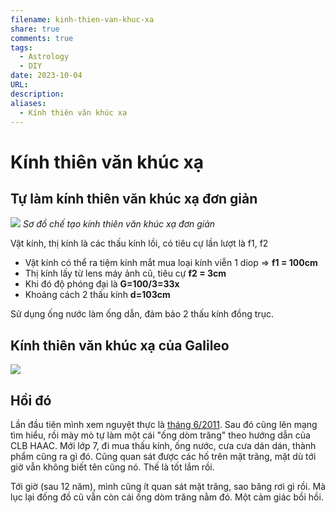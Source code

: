 ```yaml
---
filename: kinh-thien-van-khuc-xa
share: true
comments: true
tags:
  - Astrology
  - DIY
date: 2023-10-04
URL: 
description: 
aliases:
  - Kính thiên văn khúc xạ
---
```

# Kính thiên văn khúc xạ

## Tự làm kính thiên văn khúc xạ đơn giản

![](https://i.imgur.com/HTOvenc.png)
*Sơ đồ chế tạo kính thiên văn khúc xạ đơn giản*

Vật kính, thị kính là các thấu kính lồi, có tiêu cự lần lượt là f1, f2

- Vật kính có thể ra tiệm kính mắt mua loại kính viễn 1 diop => **f1 = 100cm**
- Thị kính lấy từ lens máy ảnh cũ, tiêu cự **f2 = 3cm**
- Khi đó độ phóng đại là **G=100/3=33x**
- Khoảng cách 2 thấu kính **d=103cm**

Sử dụng ống nước làm ống dẫn, đảm bảo 2 thấu kính đồng trục.

## Kính thiên văn khúc xạ của Galileo

![](https://i.imgur.com/uG23HmQ.png)

## Hồi đó
Lần đầu tiên mình xem nguyệt thực là [tháng 6/2011](https://en.wikipedia.org/wiki/June_2011_lunar_eclipse). Sau đó cũng lên mạng tìm hiểu, rồi mày mò tự làm một cái "ống dòm trăng" theo hướng dẫn của CLB HAAC. Mới lớp 7, đi mua thấu kính, ống nước, cưa cưa dán dán, thành phẩm cũng ra gì đó. Cũng quan sát được các hố trên mặt trăng, mặt dù tới giờ vẫn không biết tên cũng nó. Thế là tốt lắm rồi.

Tới giờ (sau 12 năm), mình cũng ít quan sát mặt trăng, sao băng rơi gì rồi. Mà lục lại đống đồ cũ vẫn còn cái ống dòm trăng nằm đó. Một cảm giác bồi hồi.